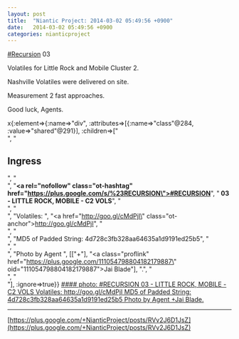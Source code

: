 ```yaml
---
layout: post
title:  "Niantic Project: 2014-03-02 05:49:56 +0900"
date:   2014-03-02 05:49:56 +0900
categories: nianticproject
---
```

[#Recursion](https://plus.google.com/s/%23Recursion "") 03

Volatiles for Little Rock and Mobile Cluster 2.

Nashville Volatiles were delivered on site.

Measurement 2 fast approaches.

Good luck, Agents.

x{:element=>{:name=>"div", :attributes=>[{:name=>"class"@284, :value=>"shared"@291}], :children=>["<br />", "<h2>Ingress</h2>", "<br />", "<b><a rel=\"nofollow\" class=\"ot-hashtag\" href=\"https://plus.google.com/s/%23RECURSION\">#RECURSION</a></b>", "<b> 03 - LITTLE ROCK, MOBILE - C2 VOLS</b>", "<br />", "<br />", "Volatiles: ", "<a href=\"http://goo.gl/cMdPjI\" class=\"ot-anchor\">http://goo.gl/cMdPjI</a>", "<br />", "<br />", "MD5 of Padded String: 4d728c3fb328aa64635a1d9191ed25b5", "<br />", "<br />", "Photo by Agent ", [["+"], "<a class=\"proflink\" href=\"https://plus.google.com/111054798804182179887\" oid=\"111054798804182179887\">Jai Blade</a>"], ".", "<br />", "<br />"], :ignore=>true}}
[#### photo: #RECURSION 03 - LITTLE ROCK, MOBILE - C2 VOLS
Volatiles: http://goo.gl/cMdPjI
MD5 of Padded String: 4d728c3fb328aa64635a1d9191ed25b5
Photo by Agent +Jai Blade.](https://lh4.googleusercontent.com/-WUtXGGaaFCE/UxJD-8mKf1I/AAAAAAAAk2Q/mBrx-zvoh7U/w2048-h1152/20140301_133014.jpg "")
- - -
[https://plus.google.com/+NianticProject/posts/RVv2J6D1JsZ](https://plus.google.com/+NianticProject/posts/RVv2J6D1JsZ)
